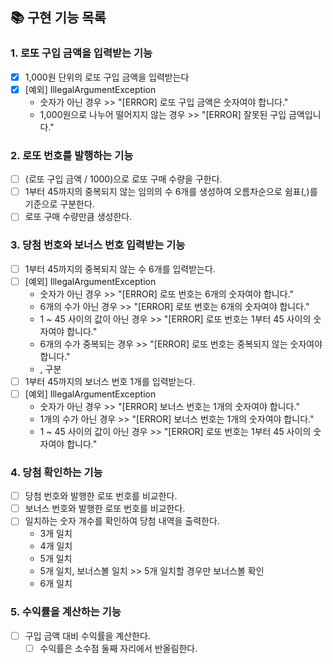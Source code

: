 ## 📚 구현 기능 목록

### 1. 로또 구입 금액을 입력받는 기능
- [x] 1,000원 단위의 로또 구입 금액을 입력받는다
- [x] [예외] IllegalArgumentException
  - 숫자가 아닌 경우 >> "[ERROR] 로또 구입 금액은 숫자여야 합니다."
  - 1,000원으로 나누어 떨어지지 않는 경우 >> "[ERROR] 잘못된 구입 금액입니다."

### 2. 로또 번호를 발행하는 기능
- [ ] (로또 구입 금액 / 1000)으로 로또 구매 수량을 구한다.
- [ ] 1부터 45까지의 중복되지 않는 임의의 수 6개를 생성하여 오름차순으로 쉼표(,)를 기준으로 구분한다.
- [ ] 로또 구매 수량만큼 생성한다.

### 3. 당첨 번호와 보너스 번호 입력받는 기능
- [ ] 1부터 45까지의 중복되지 않는 수 6개를 입력받는다.
- [ ] [예외] IllegalArgumentException
  - 숫자가 아닌 경우 >> "[ERROR] 로또 번호는 6개의 숫자여야 합니다."
  - 6개의 수가 아닌 경우 >> "[ERROR] 로또 번호는 6개의 숫자여야 합니다."
  - 1 ~ 45 사이의 값이 아닌 경우 >> "[ERROR] 로또 번호는 1부터 45 사이의 숫자여야 합니다."
  - 6개의 수가 중복되는 경우 >> "[ERROR] 로또 번호는 중복되지 않는 숫자여야 합니다."
  - , 구분
- [ ] 1부터 45까지의 보너스 번호 1개를 입력받는다.
- [ ] [예외] IllegalArgumentException
  - 숫자가 아닌 경우 >> "[ERROR] 보너스 번호는 1개의 숫자여야 합니다."
  - 1개의 수가 아닌 경우 >> "[ERROR] 보너스 번호는 1개의 숫자여야 합니다."
  - 1 ~ 45 사이의 값이 아닌 경우 >> "[ERROR] 로또 번호는 1부터 45 사이의 숫자여야 합니다."

### 4. 당첨 확인하는 기능
- [ ] 당첨 번호와 발행한 로또 번호를 비교한다.
- [ ] 보너스 번호와 발행한 로또 번호를 비교한다.
- [ ] 일치하는 숫자 개수를 확인하여 당첨 내역을 출력한다.
  - 3개 일치
  - 4개 일치
  - 5개 일치
  - 5개 일치, 보너스볼 일치 >> 5개 일치할 경우만 보너스볼 확인
  - 6개 일치

### 5. 수익률을 계산하는 기능
- [ ] 구입 금액 대비 수익률을 계산한다.
  - [ ] 수익률은 소수점 둘째 자리에서 반올림한다.